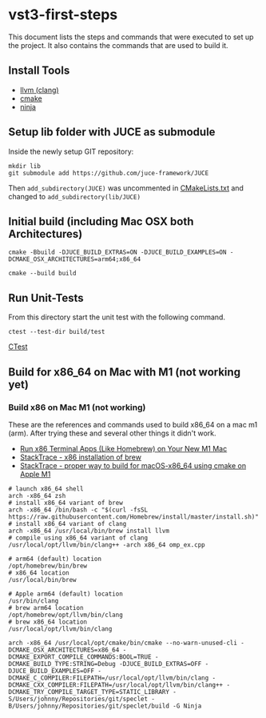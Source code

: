 # vst3-first-steps 
This document lists the steps and commands that were executed to set up the project.
It also contains the commands that are used to build it.

## Install Tools

- [llvm (clang)](https://clang.llvm.org/get_started.html)
- [cmake](https://cmake.org)
- [ninja](https://ninja-build.org)

## Setup lib folder with JUCE as submodule

Inside the newly setup GIT repository:
```
mkdir lib
git submodule add https://github.com/juce-framework/JUCE
```

Then `add_subdirectory(JUCE)` was uncommented in [CMakeLists.txt](#./CMakeLists.txt) and changed to `add_subdirectory(lib/JUCE)`

## Initial build (including Mac OSX both Architectures)

```shell
cmake -Bbuild -DJUCE_BUILD_EXTRAS=ON -DJUCE_BUILD_EXAMPLES=ON -DCMAKE_OSX_ARCHITECTURES=arm64;x86_64
```

```shell
cmake --build build
```

## Run Unit-Tests

From this directory start the unit test with the following command. 

```shell
ctest --test-dir build/test
```

[CTest](https://cmake.org/cmake/help/latest/manual/ctest.1.html)


## Build for x86_64 on Mac with M1 (not working yet)



### Build x86 on Mac M1 (not working)

These are the references and commands used to build x86_64 on a mac m1 (arm). After trying these and several other things it didn't work.

- [Run x86 Terminal Apps (Like Homebrew) on Your New M1 Mac](https://medium.com/swlh/run-x86-terminal-apps-like-homebrew-on-your-new-m1-mac-73bdc9b0f343)
- [StackTrace - x86 installation of brew](https://stackoverflow.com/questions/67386941/using-x86-libraries-and-openmp-on-macos-arm64-architecture#67418208)
- [StackTrace - proper way to build for macOS-x86_64 using cmake on Apple M1](https://stackoverflow.com/questions/69803659/what-is-the-proper-way-to-build-for-macos-x86-64-using-cmake-on-apple-m1-arm)

```shell
# launch x86_64 shell
arch -x86_64 zsh  
# install x86_64 variant of brew 
arch -x86_64 /bin/bash -c "$(curl -fsSL https://raw.githubusercontent.com/Homebrew/install/master/install.sh)"
# install x86_64 variant of clang
arch -x86_64 /usr/local/bin/brew install llvm 
# compile using x86_64 variant of clang
/usr/local/opt/llvm/bin/clang++ -arch x86_64 omp_ex.cpp
```

```shell
# arm64 (default) location
/opt/homebrew/bin/brew
# x86_64 location
/usr/local/bin/brew
```

```shell
# Apple arm64 (default) location
/usr/bin/clang
# brew arm64 location
/opt/homebrew/opt/llvm/bin/clang
# brew x86_64 location
/usr/local/opt/llvm/bin/clang
```

```shell
arch -x86_64 /usr/local/opt/cmake/bin/cmake --no-warn-unused-cli -DCMAKE_OSX_ARCHITECTURES=x86_64 -DCMAKE_EXPORT_COMPILE_COMMANDS:BOOL=TRUE -DCMAKE_BUILD_TYPE:STRING=Debug -DJUCE_BUILD_EXTRAS=OFF -DJUCE_BUILD_EXAMPLES=OFF -DCMAKE_C_COMPILER:FILEPATH=/usr/local/opt/llvm/bin/clang -DCMAKE_CXX_COMPILER:FILEPATH=/usr/local/opt/llvm/bin/clang++ -DCMAKE_TRY_COMPILE_TARGET_TYPE=STATIC_LIBRARY -S/Users/johnny/Repositories/git/speclet -B/Users/johnny/Repositories/git/speclet/build -G Ninja
```